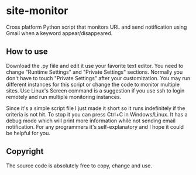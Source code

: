 site-monitor
============

Cross platform Python script that monitors URL and send notification using Gmail when a keyword appear/disappeared.

How to use
----------
Download the .py fiile and edit it use your favorite text editor. You need to change "Runtime Settings" and "Private Settings" sections. Normally you don't have to touch "Private Settings" after your customization. You may run different instances for this script or change the code to monitor multiple sites. Use Linux's Screen command is a suggestion if you use ssh to login remotely and run multiple monitoring instances.

Since it's a simple script file I just made it short so it runs indefinitely if the criteria is not hit. To stop it you can press Ctrl+C in Windows/Linux. It has a debug mode which will print more information while not sending email notification. For any programmers it's self-explanatory and I hope it could be helpful for you.

Copyright
---------
The source code is absolutely free to copy, change and use.


